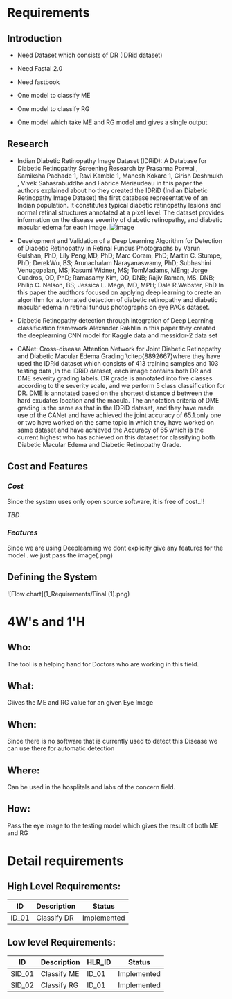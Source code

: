 # Requirements

## Introduction
* Need Dataset which consists of DR (IDRid dataset) 

* Need Fastai 2.0

* Need fastbook

* One model to classify ME

* One model to classify RG

* One model which take ME and RG model and gives a single output

## Research
* Indian Diabetic Retinopathy Image Dataset (IDRiD): A Database for Diabetic Retinopathy Screening Research by Prasanna Porwal  , Samiksha Pachade 1, Ravi Kamble 1, Manesh Kokare 1, Girish Deshmukh , Vivek Sahasrabuddhe  and Fabrice Meriaudeau in this paper the authors explained about ho they created the IDRiD (Indian Diabetic Retinopathy Image Dataset) the first database representative of an Indian population. It constitutes typical diabetic retinopathy lesions and normal retinal structures annotated at a pixel level. The dataset provides information on the disease severity of diabetic retinopathy, and diabetic macular edema for each image.
![image](https://user-images.githubusercontent.com/48474653/128479973-55a47da4-bda9-477c-826a-8d85f4ed1ffa.png)
 

* Development and Validation of a Deep Learning Algorithm for Detection of Diabetic Retinopathy in Retinal Fundus Photographs by Varun Gulshan, PhD; Lily Peng,MD, PhD; Marc Coram, PhD; Martin C. Stumpe, PhD; DerekWu, BS; Arunachalam Narayanaswamy, PhD; Subhashini Venugopalan, MS; Kasumi Widner, MS; TomMadams, MEng; Jorge Cuadros, OD, PhD; Ramasamy Kim, OD, DNB; Rajiv Raman, MS, DNB; Philip C. Nelson, BS; Jessica L. Mega, MD, MPH; Dale R.Webster, PhD In this paper the audthors focused on applying deep learning to create an algorithm for automated detection of diabetic retinopathy and diabetic macular edema in retinal fundus photographs on eye PACs dataset.


* Diabetic Retinopathy detection through integration of Deep Learning classification framework Alexander Rakhlin in this paper they created the deeplearning  CNN model for Kaggle data and messidor-2 data set

* CANet: Cross-disease Attention Network for Joint Diabetic Retinopathy and Diabetic Macular Edema Grading \citep{8892667}where they have used the IDRid dataset which consists of 413 training samples and 103 testing data ,In the IDRiD dataset, each image contains both DR and DME severity grading labels. DR grade is annotated into five classes according to the severity scale, and we perform 5 class classification for DR. DME is annotated based on the shortest distance d between the hard exudates location and the macula. The annotation criteria of DME grading is the same as that in the IDRiD dataset, and they have made use of the CANet and have achieved the joint accuracy of 65.1.only one or two have worked on the same topic in which they have worked on same dataset and have achieved the Accuracy of 65 which is the current highest who has achieved on this dataset for classifying both Diabetic Macular Edema and Diabetic Retinopathy Grade.

## Cost and Features
### *Cost*
Since the system uses only open source software, it is free of cost..!!

*TBD*

### *Features*
Since we are using Deeplearning we dont explicity give any features for the model . we just pass the image(.png)

## Defining the System
![Flow chart](1_Requirements/Final (1).png)

# 4W&#39;s and 1&#39;H

## Who:

The tool is a helping hand for Doctors who are working in this field.

## What:

Giives the ME and RG value for an given Eye Image

## When:

Since there is no software that is currently used to detect this Disease we can use there for automatic detection

## Where:

Can be used in the hosplitals and labs of the concern field.

## How:

Pass the eye image to the testing model which gives the result of both ME and RG

# Detail requirements
## High Level Requirements:

|      ID          |Description                          |Status                         |
|----------------|-------------------------------|-----------------------------|
|ID_01|Classify DR |Implemented|



##  Low level Requirements:
|      ID          |Description                          |  HLR_ID  |Status               |
|----------------|-------------------------------|----------|-----------------------------|
|SID_01|Classify ME|ID_01|Implemented|
|SID_02|Classify RG|ID_01|Implemented|

